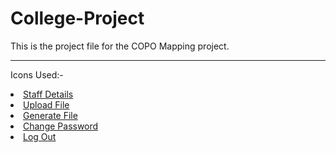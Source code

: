# College-Project
This is the project file for the COPO Mapping project.


------------------------------------------------------------
Icons Used:-

<link href="https://fonts.googleapis.com/css2?family=Material+Icons" rel="stylesheet">

<li><a href="details"><i class="fas fa-info-circle"></i><span>Staff Details</span></a></li>
<li><a href="uploadfile"><i class="fas fa-file-import"></i><span>Upload File</span></a></li>
<li><a href="generatefile"><i class="fas fa-file-export"></i><span>Generate File</span></a></li>
<li><a href="changepass"><i class="fas fa-key"></i><span>Change Password</span></a></li>
<li><a href="logout"><i class="fas fa-sign-out-alt"></i><span>Log Out</span></a></li>
